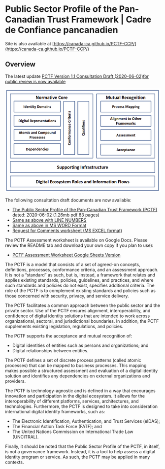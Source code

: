 # Public Sector Profile of the Pan-Canadian Trust Framework | Cadre de Confiance pancanadien

Site is also available at [https://canada-ca.github.io/PCTF-CCP/](https://canada-ca.github.io/PCTF-CCP/)
## Overview


The latest update [PCTF Version 1.1 Consultation Draft (2020-06-02)for public review is now available](Version1_1/README.md)


![Pan-Canadian Trust Framework](./images/PCTF-V1_1_FINAL.png)

The following consultation draft documents are now available:

* [The Public Sector Profile of the Pan-Canadian Trust Framework (PCTF) dated: 2020-06-02 (1.26mb pdf 83 pages)](Version1_1/PSP-PCTF-V1.1-Consultation-Draft.pdf)
* [Same as above with LINE NUMBERS](Version1_1/PSP-PCTF-V1.1-Consultation-Draft-LINE-NUMBERS.pdf)
* [Same as above in MS WORD Format](Version1_1/PSP-PCTF-V1.1-Consultation-Draft-MS-WORD.docx)
* [Request for Comments worksheet (MS EXCEL format)](Version1_1/REQUEST-FOR-COMMENTS-ON-PSP-PCTF-V1.1.xlsx)

The PCTF Assessment worksheet is available on Google Docs. Please review the README tab and download your own copy if you plan to use):
*  [PCTF Assessment Worksheet Google Sheets Version](https://docs.google.com/spreadsheets/d/1BjWjq93E4TXrZTZQQWSqGvtnCcpjhyO94UNKt9SME14/edit?usp=sharing)


The PCTF is a model that consists of a set of agreed-on concepts, definitions, processes, conformance criteria, and an assessment approach. It is not a “standard” as such, but is, instead, a framework that relates and applies existing standards, policies, guidelines, and practices, and where such standards and policies do not exist, specifies additional criteria. The role of the PCTF is to complement existing standards and policies such as those concerned with security, privacy, and service delivery.

The PCTF facilitates a common approach between the public sector and the private sector. Use of the PCTF ensures alignment, interoperability, and confidence of digital identity solutions that are intended to work across organizational, sectoral, and jurisdictional boundaries. In addition, the PCTF supplements existing legislation, regulations, and policies. 

The PCTF supports the acceptance and mutual recognition of:
* Digital identities of entities such as persons and organizations; and
* Digital relationships between entities.

The PCTF defines a set of discrete process patterns (called atomic processes) that can be mapped to business processes. This mapping makes possible a structured assessment and evaluation of a digital identity solution and identifies any dependencies on external organizations and providers.

The PCTF is technology-agnostic and is defined in a way that encourages innovation and participation in the digital ecosystem. It allows for the interoperability of different platforms, services, architectures, and technologies. Furthermore, the PCTF is designed to take into consideration international digital identity frameworks, such as: 
* The Electronic Identification, Authentication, and Trust Services (eIDAS); 
* The Financial Action Task Force (FATF); and 
* The United Nations Commission on International Trade Law (UNCITRAL).

Finally, it should be noted that the Public Sector Profile of the PCTF, in itself, is not a governance framework. Instead, it is a tool to help assess a digital identity program or service. As such, the PCTF may be applied in many contexts.

